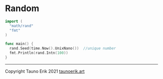 # Random

```Go
import (
  "math/rand"
  "fmt"
)
 
func main() {
  rand.Seed(time.Now().UnixNano())  //unique number
  fmt.Println(rand.Intn(100))
}
```

___

Copyright Tauno Erik 2021 [taunoerik.art](https://taunoerik.art/)